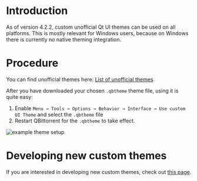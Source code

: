 # Introduction

As of version 4.2.2, custom unofficial Qt UI themes can be used on all platforms. This is mostly relevant for Windows users, because on Windows there is currently no native theming integration.

# Procedure

You can find unofficial themes here: [List of unofficial themes](https://github.com/qbittorrent/qBittorrent/wiki/List-of-known-qBittorrent-themes)

After you have downloaded your chosen `.qbtheme` theme file, using it is quite easy:

1. Enable `Menu → Tools → Options → Behavior → Interface → Use custom UI Theme` and select the `.qbtheme` file
2. Restart QBittorrent for the `.qbtheme` to take effect.

![example theme setup](https://user-images.githubusercontent.com/36061843/77887653-cef5f680-721f-11ea-88ab-d7b33c190f9b.png)

# Developing new custom themes

If you are interested in developing new custom themes, check out [this page](https://github.com/qbittorrent/qBittorrent/wiki/Create-custom-themes-for-qBittorrent).
